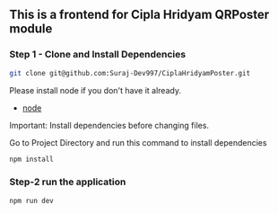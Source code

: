 ## This is a frontend for Cipla Hridyam QRPoster module

### Step 1 - Clone and Install Dependencies


```bash
git clone git@github.com:Suraj-Dev997/CiplaHridyamPoster.git
```
Please install node if you don't have it already.

- [node](https://nodejs.org/)

Important: Install dependencies before changing files.

Go to Project Directory and run this command to install dependencies

```bash
npm install
```

### Step-2 run the application


```bash
npm run dev
```